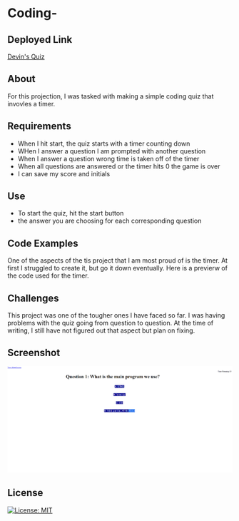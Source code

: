# Coding-

## Deployed Link

[Devin's Quiz](https://kuyadevin.github.io/Coding-Quiz/)


## About
For this projection, I was tasked with making a simple coding quiz that invovles a timer.

## Requirements
- When I hit start, the quiz starts with a timer counting down
- WHen I answer a question I am prompted with another question
- When I answer a question wrong time is taken off of the timer
- When all questions are answered or the timer hits 0 the game is over
- I can save my score and initials

## Use
- To start the quiz, hit the start button
-  the answer you are choosing for each corresponding question

## Code Examples
One of the aspects of the tis project that I am most proud of is the timer. At first I struggled to create it, but go it down eventually. Here is a previerw of the code used for the timer. 

## Challenges
This project was one of the tougher ones I have faced so far. I was having problems with the quiz going from question to question. At the time of writing, I still have not figured out that aspect but plan on fixing.

## Screenshot 
![Screenshot](./assets/Screenshot%20(55).png)

## License
[![License: MIT](https://img.shields.io/badge/License-MIT-yellow.svg)](https://opensource.org/licenses/MIT)